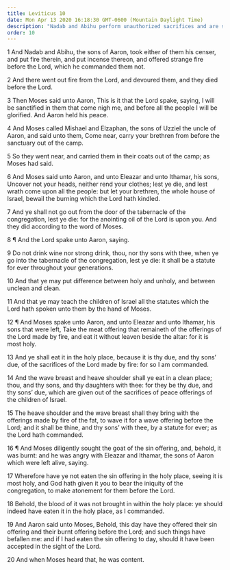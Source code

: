 ```yaml
---
title: Leviticus 10
date: Mon Apr 13 2020 16:18:30 GMT-0600 (Mountain Daylight Time)
description: "Nadab and Abihu perform unauthorized sacrifices and are slain by a fire from the Lord—Aaron and his other sons are forbidden to mourn for them—Aaron and his sons are to abstain from wine and strong drink—They are to teach all that the Lord revealed to Moses."
order: 10
---
```


1 And Nadab and Abihu, the sons of Aaron, took either of them his censer, and put fire therein, and put incense thereon, and offered strange fire before the Lord, which he commanded them not.

2 And there went out fire from the Lord, and devoured them, and they died before the Lord.

3 Then Moses said unto Aaron, This is it that the Lord spake, saying, I will be sanctified in them that come nigh me, and before all the people I will be glorified. And Aaron held his peace.

4 And Moses called Mishael and Elzaphan, the sons of Uzziel the uncle of Aaron, and said unto them, Come near, carry your brethren from before the sanctuary out of the camp.

5 So they went near, and carried them in their coats out of the camp; as Moses had said.

6 And Moses said unto Aaron, and unto Eleazar and unto Ithamar, his sons, Uncover not your heads, neither rend your clothes; lest ye die, and lest wrath come upon all the people: but let your brethren, the whole house of Israel, bewail the burning which the Lord hath kindled.

7 And ye shall not go out from the door of the tabernacle of the congregation, lest ye die: for the anointing oil of the Lord is upon you. And they did according to the word of Moses.

8 ¶ And the Lord spake unto Aaron, saying.

9 Do not drink wine nor strong drink, thou, nor thy sons with thee, when ye go into the tabernacle of the congregation, lest ye die: it shall be a statute for ever throughout your generations.

10 And that ye may put difference between holy and unholy, and between unclean and clean.

11 And that ye may teach the children of Israel all the statutes which the Lord hath spoken unto them by the hand of Moses.

12 ¶ And Moses spake unto Aaron, and unto Eleazar and unto Ithamar, his sons that were left, Take the meat offering that remaineth of the offerings of the Lord made by fire, and eat it without leaven beside the altar: for it is most holy.

13 And ye shall eat it in the holy place, because it is thy due, and thy sons’ due, of the sacrifices of the Lord made by fire: for so I am commanded.

14 And the wave breast and heave shoulder shall ye eat in a clean place; thou, and thy sons, and thy daughters with thee: for they be thy due, and thy sons’ due, which are given out of the sacrifices of peace offerings of the children of Israel.

15 The heave shoulder and the wave breast shall they bring with the offerings made by fire of the fat, to wave it for a wave offering before the Lord; and it shall be thine, and thy sons’ with thee, by a statute for ever; as the Lord hath commanded.

16 ¶ And Moses diligently sought the goat of the sin offering, and, behold, it was burnt: and he was angry with Eleazar and Ithamar, the sons of Aaron which were left alive, saying.

17 Wherefore have ye not eaten the sin offering in the holy place, seeing it is most holy, and God hath given it you to bear the iniquity of the congregation, to make atonement for them before the Lord.

18 Behold, the blood of it was not brought in within the holy place: ye should indeed have eaten it in the holy place, as I commanded.

19 And Aaron said unto Moses, Behold, this day have they offered their sin offering and their burnt offering before the Lord; and such things have befallen me: and if I had eaten the sin offering to day, should it have been accepted in the sight of the Lord.

20 And when Moses heard that, he was content.
